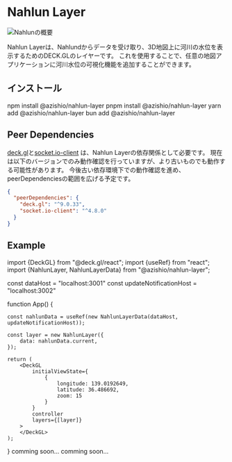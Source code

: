 # Nahlun Layer

![Nahlunの概要](ov-nahlun-layer.drawio.svg)

Nahlun Layerは、Nahlundからデータを受け取り、3D地図上に河川の水位を表示するためのDECK.GLのレイヤーです。
これを使用することで、任意の地図アプリケーションに河川水位の可視化機能を追加することができます。

## インストール

<tabs>
    <tab title="npm">
        <code-block lang="console">
            npm install @azishio/nahlun-layer
        </code-block>
    </tab>
    <tab title="pnpm">
        <code-block lang="console">
            pnpm install @azishio/nahlun-layer
        </code-block>
    </tab>
    <tab title="yarn">
        <code-block lang="console">
            yarn add @azishio/nahlun-layer
        </code-block>
    </tab>
    <tab title="bun">
        <code-block lang="console">
            bun add @azishio/nahlun-layer
        </code-block>
    </tab>
</tabs>

## Peer Dependencies

[deck.gl](https://www.npmjs.com/package/deck.gl)と[socket.io-client](https://www.npmjs.com/package/socket.io-client)
は、Nahlun Layerの依存関係として必要です。
現在は以下のバージョンでのみ動作確認を行っていますが、より古いものでも動作する可能性があります。
今後古い依存環境下での動作確認を進め、peerDependenciesの範囲を広げる予定です。

```json
{
  "peerDependencies": {
    "deck.gl": "^9.0.33",
    "socket.io-client": "^4.8.0"
  }
}
```

## Example

<tabs>
    <tab title="React">
<code-block>
import {DeckGL} from "@deck.gl/react";
import {useRef} from "react";
import {NahlunLayer, NahlunLayerData} from "@azishio/nahlun-layer";

const dataHost = "localhost:3001"
const updateNotificationHost = "localhost:3002"

function App() {

    const nahlunData = useRef(new NahlunLayerData(dataHost, updateNotificationHost));

    const layer = new NahlunLayer({
        data: nahlunData.current,
    });

    return (
        <DeckGL
            initialViewState={
                {
                    longitude: 139.0192649,
                    latitude: 36.486692,
                    zoom: 15
                }
            }
            controller
            layers={[layer]}
        >
        </DeckGL>
    );
}
</code-block>
    </tab>
    <tab title="JavaScript">
        comming soon...
    </tab>
    <tab title="TypeScript">
        comming soon...
    </tab>
</tabs>